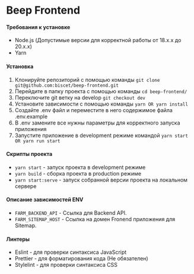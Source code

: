 # Beep Frontend

#### Требования к установке

- Node.js (Допустимые версии для корректной работы от 18.x.x до 20.x.x)
- Yarn

#### Установка

1. Клонируйте репозиторий с помощью команды `git clone git@github.com:biscet/beep-frontend.git`
2. Перейдите в папку проекта с помощью команды `cd beep-frontend/`
3. Переключите git ветку на develop `git checkout dev`
4. Установите зависимости с помощью команды `yarn OR yarn install`
5. Создайте .env файл и переместите в него содержимое файла .env.example
6. В .env замените все нужны параметры для корректного запуска приложения
7. Запустите приложение в development режиме командой `yarn start OR yarn run start`

#### Скрипты проекта

- `yarn start` - запуск проекта в development режиме
- `yarn build` - сборка проекта в production режиме
- `yarn start:serve` - запуск собранной версии проекта на локальном сервере

#### Описание зависимостей ENV

- `FARM_BACKEND_API` - Ссылка для Backend API.
- `FARM_SITEMAP_HOST` - Ссылка на домен Fronend приложения для Sitemap.

#### Линтеры

- Eslint - для проверки синтаксиса JavaScript
- Prettier - для форматирования кода (Не обязателен)
- Stylelint - для проверки синтаксиса CSS